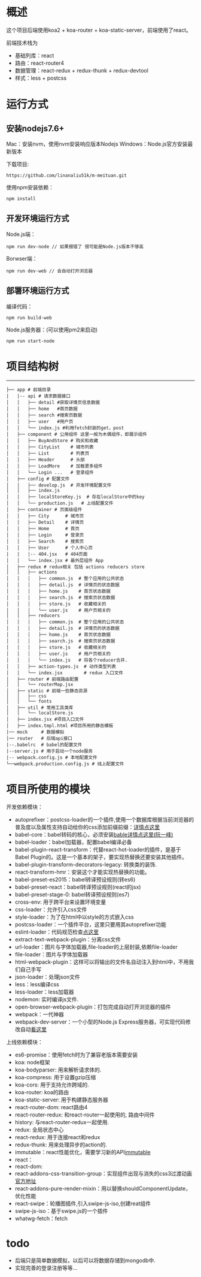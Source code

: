 # 概述

这个项目后端使用koa2 + koa-router + koa-static-server，前端使用了react。

前端技术栈为
- 基础列库：react
- 路由：react-router4
- 数据管理：react-redux + redux-thunk + redux-devtool
- 样式：less + postcss

# 运行方式

## 安装nodejs7.6+
Mac：安装nvm，使用nvm安装响应版本Nodejs
Windows：Node.js官方安装最新版本

下载项目:
```
https://github.com/linanaliu51k/m-meituan.git
```
使用npm安装依赖：
```
npm install
```

## 开发环境运行方式
Node.js端：
```
npm run dev-node // 如果报错了 很可能是Node.js版本不够高
```
Borwser端：
```
npm run dev-web // 会自动打开浏览器
```

## 部署环境运行方式

编译代码：
```
npm run build-web
```

Node.js服务器：(可以使用pm2来启动)
```
npm run start-node
```

# 项目结构树
---
```
├── app # 前端目录
|   |-- api # 请求数据接口
│   │   ├── detail #获取详情页信息数据
│   │   ├── home   #首页数据
│   │   ├── search #搜索页数据
│   │   ├── user   #用户页
│   │   └── index.js #利用fetch封装的get，post
│   ├── component # 公用组件 这里一般为木偶组件，即展示组件
│   │   ├── BuyAndStore # 购买和收藏
│   │   ├── CityList    # 城市列表
│   │   ├── List        # 列表页
│   │   ├── Header      # 头部
│   │   ├── LoadMore    # 加载更多组件
│   │   └── Login ...   # 登录组件
│   ├── config # 配置文件
│   │   ├── develop.js  # 开发环境配置文件
│   │   ├── index.js
│   │   ├── localStoreKey.js  # 存在localStore中的key
│   │   └── production.js   # 上线配置文件
│   ├── container # 页面级组件
│   │   ├── City      # 城市页
│   │   ├── Detail    # 详情页
│   │   ├── Home      # 首页
│   │   ├── Login     # 登录页
│   │   ├── Search    # 搜索页
│   │   ├── User      # 个人中心页
|   |   |-- 404.jsx   # 404页面
│   │   └── index.jsx # 最外层组件 App
│   ├── redux # redux相关 包括 actions reducers store
│   │   ├── actions
│   │   │   ├── common.js  # 整个应用的公共状态
│   │   │   ├── detail.js  # 详情页的状态数据
│   │   │   ├── home.js    # 首页状态数据
│   │   │   ├── search.js  # 搜索页状态数据
│   │   │   ├── store.js   # 收藏相关的
│   │   │   └── user.js    # 用户页相关的
│   │   ├── reducers
│   │   │   ├── common.js  # 整个应用的公共状态
│   │   │   ├── detail.js  # 详情页的状态数据
│   │   │   ├── home.js    # 首页状态数据
│   │   │   ├── search.js  # 搜索页状态数据
│   │   │   ├── store.js   # 收藏相关的
│   │   │   ├── user.js    # 用户页相关的
│   │   │   └── index.js   # 将各个reducer合并.
│   │   ├── action-types.js  # 动作类型列表
│   │   └── index.jsx        # redux 入口文件
│   ├── router # 前端路由配置
│   │   └── routerMap.jsx
│   ├── static # 前端一些静态资源
│   │   ├── css
│   │   └── fonts
│   ├── util # 常用工具类库
│   │   └── localStore.js
│   ├── index.jsx #项目入口文件
│   ├── index.tmpl.html #项目所用的静态模板
|── mock     # 数据模拟
│── router   # 后端api接口
|--.babelrc  # babel的配置文件
|--server.js # 用于启动一个node服务
|-- webpack.config.js # 本地配置文件
└──webpack.production.config.js # 线上配置文件
```
# 项目所使用的模块
开发依赖模块：
- autoprefixer：postcss-loader的一个插件,使用一个数据库根据当前浏览器的普及度以及属性支持自动给你的css添加前缀前缀：[详情点这里](http://www.jianshu.com/p/f5b0b92e6b0f)
- babel-core：babel转码的核心，必须安装[bable详情点这里(阮一峰)](http://www.ruanyifeng.com/blog/2016/01/babel.html)
- babel-loader：babel加载器，配置babel编译必备
- babel-plugin-react-transform：代替react-hot-loader的插件，是基于Babel Plugin的。这是一个基本的架子，要实现热替换还要安装其他插件。
- babel-plugin-transform-decorators-legacy: 转换类的装饰.
- react-transform-hmr：安装这个才能实现热替换的功能。
- babel-preset-es2015：babel转译预设规则(转es6)
- babel-preset-react：babel转译预设规则(react的jsx)
- babel-preset-stage-0: babel转译预设规则(es7)
- cross-env: 用于跨平台来设置环境变量
- css-loader：允许引入css文件
- style-loader：为了在html中以style的方式嵌入css
- postcss-loader：一个插件平台，这里只要用其autoprefixer功能
- eslint-loader：代码规范检查[点这里](http://www.tuicool.com/articles/7JZZJzn)
- extract-text-webpack-plugin：分离css文件
- url-loader：图片与字体加载器,file-loader的上层封装,依赖file-loader
- file-loader：图片与字体加载器
- html-webpack-plugin：这样可以将输出的文件名自动注入到html中，不用我们自己手写
- json-loader：处理json文件
- less：less编译css
- less-loader：less加载器
- nodemon: 实时编译js文件.
- open-browser-webpack-plugin：打包完成自动打开浏览器的插件
- webpack：一代神器
- webpack-dev-server：一个小型的Node.js Express服务器，可实现代码修改自动[看这里](https://segmentfault.com/a/1190000006964335)

上线依赖模块：
- es6-promise：使用fetch时为了兼容老版本需要安装
- koa: node框架
- koa-bodyparser: 用来解析请求体的.
- koa-compress: 用于设置gzip压缩
- koa-cors: 用于支持允许跨域的.
- koa-router: koa的路由
- koa-static-server: 用于构建静态服务器
- react-router-dom: react路由4
- react-router-redux: 和react-router一起使用的, 路由中间件
- history: 与react-router-redux一起使用.
- redux: 全局状态中心
- react-redux: 用于连接react和redux
- redux-thunk: 用来处理异步的action的.
- immutable：react性能优化，需要学习新的API[immutable](https://zhuanlan.zhihu.com/p/20295971?columnSlug=purerender)
- react：
- react-dom:
- react-addons-css-transition-group：实现组件出现与消失的css3过渡动画[官方地址](https://facebook.github.io/react/docs/animation.html)
- react-addons-pure-render-mixin：用以替换shouldComponentUpdate，优化性能
- react-swipe：轮播图插件,引入swipe-js-iso,创建reat组件
- swipe-js-iso：基于swipe.js的一个插件
- whatwg-fetch：fetch

# todo
- 后端只是简单数据模拟，以后可以将数据存储到mongodb中.
- 实现完善的登录注册等等...
